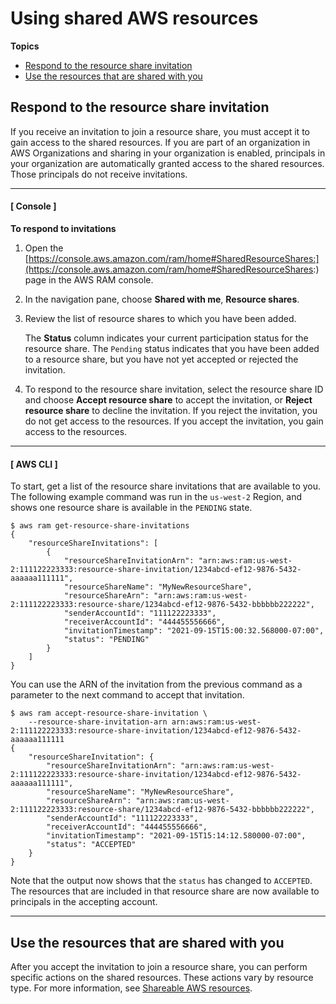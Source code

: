 # Using shared AWS resources<a name="getting-started-shared"></a>

**Topics**
+ [Respond to the resource share invitation](#getting-started-shared-respond-invitation)
+ [Use the resources that are shared with you](#getting-started-shared-use-resources)

## Respond to the resource share invitation<a name="getting-started-shared-respond-invitation"></a>

If you receive an invitation to join a resource share, you must accept it to gain access to the shared resources\. If you are part of an organization in AWS Organizations and sharing in your organization is enabled, principals in your organization are automatically granted access to the shared resources\. Those principals do not receive invitations\.

------
#### [ Console ]

**To respond to invitations**

1. Open the [https://console.aws.amazon.com/ram/home#SharedResourceShares:](https://console.aws.amazon.com/ram/home#SharedResourceShares:) page in the AWS RAM console\.

1. In the navigation pane, choose **Shared with me**, **Resource shares**\.

1. Review the list of resource shares to which you have been added\.

   The **Status** column indicates your current participation status for the resource share\. The `Pending` status indicates that you have been added to a resource share, but you have not yet accepted or rejected the invitation\.

1. To respond to the resource share invitation, select the resource share ID and choose **Accept resource share** to accept the invitation, or **Reject resource share** to decline the invitation\. If you reject the invitation, you do not get access to the resources\. If you accept the invitation, you gain access to the resources\.

------
#### [ AWS CLI ]

To start, get a list of the resource share invitations that are available to you\. The following example command was run in the `us-west-2` Region, and shows one resource share is available in the `PENDING` state\.

```
$ aws ram get-resource-share-invitations
{
    "resourceShareInvitations": [
        {
            "resourceShareInvitationArn": "arn:aws:ram:us-west-2:111122223333:resource-share-invitation/1234abcd-ef12-9876-5432-aaaaaa111111",
            "resourceShareName": "MyNewResourceShare",
            "resourceShareArn": "arn:aws:ram:us-west-2:111122223333:resource-share/1234abcd-ef12-9876-5432-bbbbbb222222",
            "senderAccountId": "111122223333",
            "receiverAccountId": "444455556666",
            "invitationTimestamp": "2021-09-15T15:00:32.568000-07:00",
            "status": "PENDING"
        }
    ]
}
```

You can use the ARN of the invitation from the previous command as a parameter to the next command to accept that invitation\.

```
$ aws ram accept-resource-share-invitation \
    --resource-share-invitation-arn arn:aws:ram:us-west-2:111122223333:resource-share-invitation/1234abcd-ef12-9876-5432-aaaaaa111111
{
    "resourceShareInvitation": {
        "resourceShareInvitationArn": "arn:aws:ram:us-west-2:111122223333:resource-share-invitation/1234abcd-ef12-9876-5432-aaaaaa111111",
        "resourceShareName": "MyNewResourceShare",
        "resourceShareArn": "arn:aws:ram:us-west-2:111122223333:resource-share/1234abcd-ef12-9876-5432-bbbbbb222222",
        "senderAccountId": "111122223333",
        "receiverAccountId": "444455556666",
        "invitationTimestamp": "2021-09-15T15:14:12.580000-07:00",
        "status": "ACCEPTED"
    }
}
```

Note that the output now shows that the `status` has changed to `ACCEPTED`\. The resources that are included in that resource share are now available to principals in the accepting account\.

------

## Use the resources that are shared with you<a name="getting-started-shared-use-resources"></a>

After you accept the invitation to join a resource share, you can perform specific actions on the shared resources\. These actions vary by resource type\. For more information, see [Shareable AWS resources](shareable.md)\.
